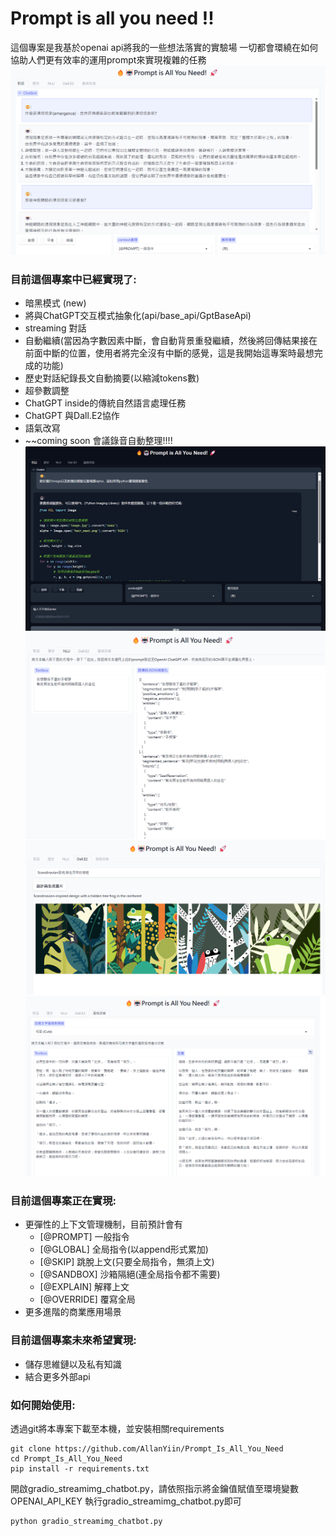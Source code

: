 # Prompt is all you need !! #  

這個專案是我基於openai api將我的一些想法落實的實驗場
一切都會環繞在如何協助人們更有效率的運用prompt來實現複雜的任務
![prompt](prompt4all/images/ui_1.png)

### 目前這個專案中已經實現了: ###
* 暗黑模式 (new)
* 將與ChatGPT交互模式抽象化(api/base_api/GptBaseApi)
* streaming 對話
* 自動繼續(當因為字數因素中斷，會自動背景重發繼續，然後將回傳結果接在前面中斷的位置，使用者將完全沒有中斷的感覺，這是我開始這專案時最想完成的功能)
* 歷史對話紀錄長文自動摘要(以縮減tokens數)
* 超參數調整
* ChatGPT inside的傳統自然語言處理任務
* ChatGPT 與Dall.E2協作
* 語氣改寫
* ~~coming soon 會議錄音自動整理!!!!
![prompt](prompt4all/images/dark1.png)
![prompt](prompt4all/images/ui_2.png)
![prompt](prompt4all/images/dalle2_1.png)
![prompt](prompt4all/images/rewrite1.png)

### 目前這個專案正在實現: ###
* 更彈性的上下文管理機制，目前預計會有
    * [@PROMPT] 一般指令
    * [@GLOBAL] 全局指令(以append形式累加)
    * [@SKIP] 跳脫上文(只要全局指令，無須上文)
    * [@SANDBOX] 沙箱隔絕(連全局指令都不需要)
    * [@EXPLAIN] 解釋上文
    * [@OVERRIDE] 覆寫全局
* 更多進階的商業應用場景

### 目前這個專案未來希望實現: ###
* 儲存思維鏈以及私有知識
* 結合更多外部api

### 如何開始使用: ###
透過git將本專案下載至本機，並安裝相關requirements

    git clone https://github.com/AllanYiin/Prompt_Is_All_You_Need
    cd Prompt_Is_All_You_Need
    pip install -r requirements.txt

開啟gradio_streamimg_chatbot.py，請依照指示將金鑰值賦值至環境變數OPENAI_API_KEY
執行gradio_streamimg_chatbot.py即可

    python gradio_streamimg_chatbot.py

